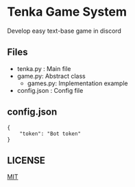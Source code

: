 # Tenka Game System

Develop easy text-base game in discord

## Files
* tenka.py : Main file
* game.py: Abstract class
    * games.py: Implementation example
* config.json : Config file

## config.json
```
{
    "token": "Bot token"
}
```

## LICENSE
[MIT](LICENSE)
